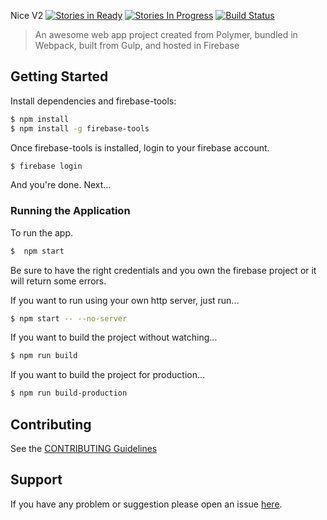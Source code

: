 Nice V2
[![Stories in Ready](https://badge.waffle.io/tjmonsi/nice-v2.svg?label=ready&title=Ready)](http://waffle.io/tjmonsi/nice-v2)
[![Stories In Progress](https://badge.waffle.io/tjmonsi/nice-v2.svg?label=in%20progress&title=In%20Progress)](http://waffle.io/tjmonsi/nice-v2)
[![Build Status](https://travis-ci.org/tjmonsi/nice-v2.svg?branch=master)](https://travis-ci.org/tjmonsi/nice-v2)

> An awesome web app project created from Polymer, bundled in Webpack, built from Gulp, and hosted in Firebase

## Getting Started

Install dependencies and firebase-tools:

```bash
$ npm install
$ npm install -g firebase-tools
```

Once firebase-tools is installed, login to your firebase account.

```bash
$ firebase login
```

And you're done. Next...

### Running the Application

To run the app.

```bash
$  npm start
```

Be sure to have the right credentials and you own the firebase project or it will return some errors.

If you want to run using your own http server, just run...

```bash
$ npm start -- --no-server
```

If you want to build the project without watching...

```bash
$ npm run build
```

If you want to build the project for production...

```bash
$ npm run build-production
```

## Contributing

See the [CONTRIBUTING Guidelines](https://github.com/tjmonsi/nice-v2/blob/master/CONTRIBUTING.md)

## Support
If you have any problem or suggestion please open an issue [here](https://github.com/tjmonsi/nice-v2/issues).
